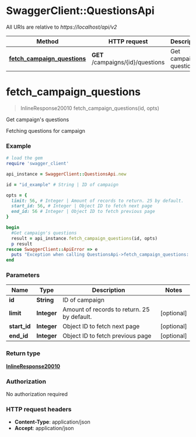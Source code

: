 # SwaggerClient::QuestionsApi

All URIs are relative to *https://localhost/api/v2*

Method | HTTP request | Description
------------- | ------------- | -------------
[**fetch_campaign_questions**](QuestionsApi.md#fetch_campaign_questions) | **GET** /campaigns/{id}/questions | Get campaign&#39;s questions


# **fetch_campaign_questions**
> InlineResponse20010 fetch_campaign_questions(id, opts)

Get campaign's questions

Fetching questions for campaign

### Example
```ruby
# load the gem
require 'swagger_client'

api_instance = SwaggerClient::QuestionsApi.new

id = "id_example" # String | ID of campaign

opts = { 
  limit: 56, # Integer | Amount of records to return. 25 by default.
  start_id: 56, # Integer | Object ID to fetch next page
  end_id: 56 # Integer | Object ID to fetch previous page
}

begin
  #Get campaign's questions
  result = api_instance.fetch_campaign_questions(id, opts)
  p result
rescue SwaggerClient::ApiError => e
  puts "Exception when calling QuestionsApi->fetch_campaign_questions: #{e}"
end
```

### Parameters

Name | Type | Description  | Notes
------------- | ------------- | ------------- | -------------
 **id** | **String**| ID of campaign | 
 **limit** | **Integer**| Amount of records to return. 25 by default. | [optional] 
 **start_id** | **Integer**| Object ID to fetch next page | [optional] 
 **end_id** | **Integer**| Object ID to fetch previous page | [optional] 

### Return type

[**InlineResponse20010**](InlineResponse20010.md)

### Authorization

No authorization required

### HTTP request headers

 - **Content-Type**: application/json
 - **Accept**: application/json



